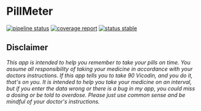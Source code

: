 # PillMeter #

[![pipeline status](https://gitlab.com/olson.levi/pillmeter/badges/master/pipeline.svg)](https://gitlab.com/olson.levi/pillmeter/commits/master)
[![coverage report](https://gitlab.com/olson.levi/pillmeter/badges/master/coverage.svg)](https://gitlab.com/olson.levi/pillmeter/commits/master)
[![status stable](https://img.shields.io/badge/status-stable-brightgreen.svg)](https://pillmeter.com/)

## Disclaimer ##

_This app is intended to help you remember to take your pills on time.  You assume all responsibility of taking your medicine in accordance with your doctors instructions.  If this app tells you to take 90 Vicodin, and you do it, that's on you.  It is intended to help you take your medicine on an interval, but if you enter the data wrong or there is a bug in my app, you could miss a dosing or be told to overdose.  Please just use common sense and be mindful of your doctor's instructions._